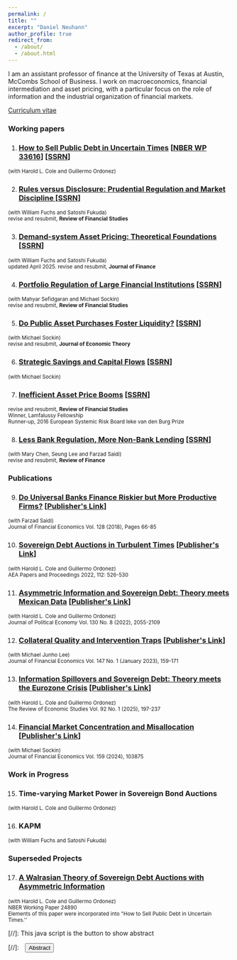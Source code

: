 ```yaml
---
permalink: /
title: ""
excerpt: "Daniel Neuhann"
author_profile: true
redirect_from: 
  - /about/
  - /about.html
---
```

I am an assistant professor of finance at the University of Texas at Austin, McCombs School of Business. I work on macroeconomics, financial intermediation and asset pricing, with a particular focus on the role of information and the industrial organization of financial markets. 

[Curriculum vitae](https://dneuhann.github.io/files/neuhann_cv.pdf)

### Working papers



1. ###  [How to Sell Public Debt in Uncertain Times](https://dneuhann.github.io/files/cno_howtosell.pdf) \[[NBER WP 33616](https://www.nber.org/papers/w33616)\] \[[SSRN](https://papers.ssrn.com/sol3/papers.cfm?abstract_id=5191328)\]
<small>(with Harold L. Cole and Guillermo Ordonez)</small>  

2. ###  [Rules versus Disclosure: Prudential Regulation and Market Discipline ](https://dneuhann.github.io/files/ffn_rules.pdf) \[[SSRN](https://papers.ssrn.com/sol3/papers.cfm?abstract_id=4799706)\]
<small> (with William Fuchs and Satoshi Fukuda) </small>  
<small> revise and resubmit, **Review of Financial Studies** </small>

3. ###  [Demand-system Asset Pricing: Theoretical Foundations](https://dneuhann.github.io/files/ffn_demand.pdf) \[[SSRN](https://papers.ssrn.com/sol3/papers.cfm?abstract_id=4672473)\]
<small> (with William Fuchs and Satoshi Fukuda) </small>  
<small> updated April 2025. revise and resubmit, **Journal of Finance** </small>

4. ###  [Portfolio Regulation of Large Financial Institutions](https://dneuhann.github.io/files/nss_portfolio.pdf) \[[SSRN](https://papers.ssrn.com/sol3/papers.cfm?abstract_id=3971043)\]  
<small> (with Mahyar Sefidgaran and Michael Sockin) </small>  
<small> revise and resubmit, **Review of Financial Studies** </small>

5. ###  [Do Public Asset Purchases Foster Liquidity?](https://dneuhann.github.io/files/ns_purchases.pdf) \[[SSRN](https://papers.ssrn.com/sol3/papers.cfm?abstract_id=4351995)\]    
<small> (with Michael Sockin) </small>  
<small> revise and resubmit, **Journal of Economic Theory** </small>



6. ###  [Strategic Savings and Capital Flows](https://dneuhann.github.io/files/ns_intl.pdf) \[[SSRN](https://papers.ssrn.com/sol3/papers.cfm?abstract_id=3971039)\]     
<small>(with Michael Sockin)</small>


7. ###  [Inefficient Asset Price Booms](https://dneuhann.github.io/files/n_booms.pdf) \[[SSRN](https://papers.ssrn.com/sol3/papers.cfm?abstract_id=3095730)\]    
<small> revise and resubmit, **Review of Financial Studies** </small>  
<small> Winner, Lamfalussy Fellowship </small>  
<small> Runner-up, 2016 European Systemic Risk Board Ieke van den Burg Prize  </small>

8. ###  [Less Bank Regulation, More Non-Bank Lending](https://dneuhann.github.io/files/cnls_nonbank.pdf) \[[SSRN](https://papers.ssrn.com/sol3/papers.cfm?abstract_id=4447765)\]  
<small> (with Mary Chen, Seung Lee and Farzad Saidi) </small>  
<small> revise and resubmit, **Review of Finance** </small>


### Publications 

9. ###  [Do Universal Banks Finance Riskier but More Productive Firms?](https://dneuhann.github.io/files/NS_ub_JFE.pdf) \[[Publisher's Link](https://www.sciencedirect.com/science/article/abs/pii/S0304405X18300254)\]  
<small> (with Farzad Saidi) </small>  
<small> Journal of Financial Economics Vol. 128 (2018), Pages 66-85</small>

10. ###  [Sovereign Debt Auctions in Turbulent Times](https://dneuhann.github.io/files/cno_turbulent_AERPP.pdf) \[[Publisher's Link](https://www.aeaweb.org/articles?id=10.1257/pandp.20221001)\]  
<small>(with Harold L. Cole and Guillermo Ordonez)</small>  
<small> AEA Papers and Proceedings 2022, 112: 526-530</small>

11. ###  [Asymmetric Information and Sovereign Debt: Theory meets Mexican Data](https://dneuhann.github.io/files/cno_mex_JPE.pdf) \[[Publisher's Link](https://www.journals.uchicago.edu/doi/abs/10.1086/720139)\]   
<small>(with Harold L. Cole and Guillermo Ordonez)</small>  
<small> Journal of Political Economy  Vol. 130 No. 8 (2022), 2055-2109</small>

12. ###  [Collateral Quality and Intervention Traps](https://dneuhann.github.io/files/ln_cqual_JFE.pdf) \[[Publisher's Link](https://www.sciencedirect.com/science/article/abs/pii/S0304405X22002252)\]     
 <small> (with Michael Junho Lee)</small>  
<small> Journal of Financial Economics  Vol. 147 No. 1 (January 2023), 159-171</small>

13. ###  [Information Spillovers and Sovereign Debt: Theory meets the Eurozone Crisis](https://dneuhann.github.io/files/cno_eurozone_restud.pdf) \[[Publisher's Link](https://academic.oup.com/restud/article-abstract/92/1/197/7681930?redirectedFrom=fulltext)\]  
<small>(with Harold L. Cole and Guillermo Ordonez)</small>  
<small> The Review of Economic Studies Vol. 92 No. 1 (2025), 197-237</small>

14. ###  [Financial Market Concentration and Misallocation](https://dneuhann.github.io/files/ns_concentration_JFE.pdf) \[[Publisher's Link](https://www.sciencedirect.com/science/article/abs/pii/S0304405X24000989)\]  
<small>(with Michael Sockin)</small>  
<small> Journal of Financial Economics Vol. 159 (2024), 103875 </small>




### Work in Progress

15. ###  Time-varying Market Power in Sovereign Bond Auctions  
<small>(with Harold L. Cole and Guillermo Ordonez)</small>

16. ###  KAPM  
<small>(with William Fuchs and Satoshi Fukuda)</small>


### Superseded Projects

17. ###  [A Walrasian Theory of Sovereign Debt Auctions with Asymmetric Information](https://www.nber.org/system/files/working_papers/w24890/w24890.pdf)
<small>(with Harold L. Cole and Guillermo Ordonez)</small>  
<small> NBER Working Paper 24890 </small>  
<small> Elements of this paper were incorporated into "How to Sell Public Debt in Uncertain Times.''</small>  


[//]: This java script is the button to show abstract
<script>
 function visib(id) {
  var x = document.getElementById(id);
  if (x.style.display === "block") {
    x.style.display = "none";
  } else {
    x.style.display = "block";
  }
}
</script>

[//]:&emsp;<button onclick="visib('polariz')" class="btn btn--inverse btn--small">Abstract</button>
